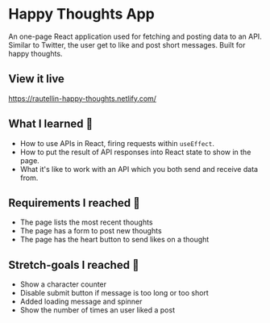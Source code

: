 # Happy Thoughts App 

An one-page React application used for fetching and posting data to an API. Similar to Twitter, the user get to like and post short messages. Built for happy thoughts. 

## View it live

https://rautellin-happy-thoughts.netlify.com/

## What I learned 🧠

* How to use APIs in React, firing requests within `useEffect`.
* How to put the result of API responses into React state to show in the page.
* What it's like to work with an API which you both send and receive data from.

## Requirements I reached 🧪

* The page lists the most recent thoughts
* The page has a form to post new thoughts
* The page has the heart button to send likes on a thought

## Stretch-goals I reached 🧘

* Show a character counter
* Disable submit button if message is too long or too short
* Added loading message and spinner 
* Show the number of times an user liked a post
